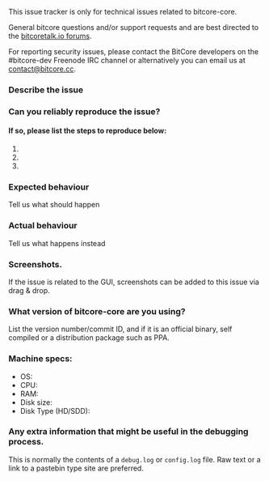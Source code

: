<!--- Remove sections that do not apply -->

This issue tracker is only for technical issues related to bitcore-core.

General bitcore questions and/or support requests and are best directed to the [bitcoretalk.io forums](https://bitcoretalk.io/).

For reporting security issues, please contact the BitCore developers on the #bitcore-dev Freenode IRC channel or alternatively you can email us at contact@bitcore.cc.

### Describe the issue

### Can you reliably reproduce the issue?
#### If so, please list the steps to reproduce below:
1.
2.
3.

### Expected behaviour
Tell us what should happen

### Actual behaviour
Tell us what happens instead

### Screenshots.
If the issue is related to the GUI, screenshots can be added to this issue via drag & drop.

### What version of bitcore-core are you using?
List the version number/commit ID, and if it is an official binary, self compiled or a distribution package such as PPA.

### Machine specs:
- OS:
- CPU:
- RAM:
- Disk size:
- Disk Type (HD/SDD):

### Any extra information that might be useful in the debugging process.
This is normally the contents of a `debug.log` or `config.log` file. Raw text or a link to a pastebin type site are preferred.
